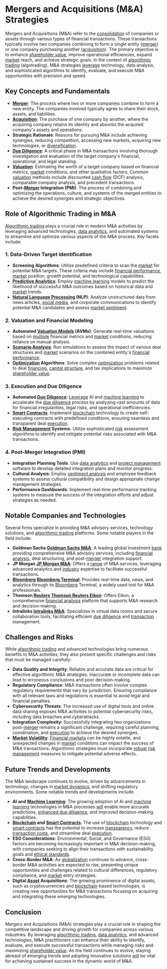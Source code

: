 # Mergers and Acquisitions (M&A) Strategies

Mergers and Acquisitions (M&A) refer to the [consolidation](../c/consolidation.md) of companies or assets through various types of financial transactions. These transactions typically involve two companies combining to form a single entity ([merger](../m/merger.md)) or one company purchasing another ([acquisition](../a/acquisition.md)). The primary objective is to enhance [shareholder value](../s/shareholder_value.md), improve operational efficiencies, expand [market](../m/market.md) reach, and achieve strategic goals. In the context of [algorithmic trading](../a/algorithmic_trading.md) (algotrading), M&A strategies [leverage](../l/leverage.md) technology, data analysis, and sophisticated algorithms to identify, evaluate, and execute M&A opportunities with precision and speed.

## Key Concepts and Fundamentals
- **[Merger](../m/merger.md)**: The process where two or more companies combine to form a new entity. The companies involved typically agree to share their stock, assets, and liabilities.
- **[Acquisition](../a/acquisition.md)**: The purchase of one company by another, where the acquiring company retains its identity and absorbs the acquired company's assets and operations.
- **Strategic Rationale**: Reasons for pursuing M&A include achieving synergies, reducing competition, accessing new markets, acquiring new technologies, or [diversification](../d/diversification.md).
- **[Due Diligence](../d/due_diligence.md)**: A critical phase in M&A transactions involving thorough investigation and evaluation of the target company's financial, operational, and legal standing.
- **[Valuation](../v/valuation.md)**: Estimating the worth of a target company based on financial metrics, [market](../m/market.md) conditions, and other qualitative factors. Common [valuation](../v/valuation.md) methods include discounted [cash flow](../c/cash_flow.md) (DCF) analysis, comparable company analysis, and precedent transactions.
- **Post-[Merger](../m/merger.md) Integration (PMI)**: The process of combining and optimizing the operations, culture, and systems of the merged entities to achieve the desired synergies and strategic objectives.

## Role of Algorithmic Trading in M&A
[Algorithmic trading](../a/algorithmic_trading.md) plays a crucial role in modern M&A activities by leveraging advanced technologies, [data analytics](../d/data_analytics.md), and automated systems to streamline and optimize various aspects of the M&A process. Key facets include:

### 1. **Data-Driven Target Identification**
- **Screening Algorithms**: Utilize predefined criteria to scan the [market](../m/market.md) for potential M&A targets. These criteria may include [financial performance](../f/financial_performance.md), [market](../m/market.md) position, growth potential, and technological capabilities.
- **[Predictive Analytics](../p/predictive_analytics.md)**: Employ [machine learning](../m/machine_learning.md) models to predict the likelihood of successful M&A outcomes based on historical data and [market](../m/market.md) trends.
- **[Natural Language Processing](../n/natural_language_processing_(nlp)_in_trading.md) (NLP)**: Analyze unstructured data from news articles, [social media](../s/social_media.md), and corporate communications to identify potential M&A candidates and assess [market sentiment](../m/market_sentiment.md).

### 2. **Valuation and Financial Modeling**
- **Automated [Valuation Models](../v/valuation_models.md) (AVMs)**: Generate real-time valuations based on [multiple](../m/multiple.md) financial metrics and [market](../m/market.md) conditions, reducing reliance on manual analysis.
- **[Scenario Analysis](../s/scenario_analysis.md)**: Run simulations to assess the impact of various deal structures and [market](../m/market.md) scenarios on the combined entity's [financial performance](../f/financial_performance.md).
- **[Optimization](../o/optimization.md) Algorithms**: Solve complex [optimization](../o/optimization.md) problems related to deal [financing](../f/financing.md), [capital structure](../c/capital_structure.md), and tax implications to maximize [shareholder value](../s/shareholder_value.md).

### 3. **Execution and Due Diligence**
- **Automated [Due Diligence](../d/due_diligence.md)**: [Leverage](../l/leverage.md) AI and [machine learning](../m/machine_learning.md) to accelerate the [due diligence](../d/due_diligence.md) process by analyzing vast amounts of data for financial irregularities, legal risks, and operational inefficiencies.
- **[Smart Contracts](../s/smart_contracts_in_trading.md)**: Implement [blockchain](../b/blockchain_in_trading.md) technology to create self-executing contracts with predefined conditions, ensuring seamless and transparent deal [execution](../e/execution.md).
- **[Risk Management](../r/risk_management.md) Systems**: Utilize sophisticated [risk](../r/risk.md) assessment algorithms to identify and mitigate potential risks associated with M&A transactions.

### 4. **Post-Merger Integration (PMI)**
- **Integration Planning Tools**: Use [data analytics](../d/data_analytics.md) and [project management](../p/project_management.md) software to develop detailed integration plans and monitor progress.
- **Cultural Analysis**: Employ [sentiment analysis](../s/sentiment_analysis.md) and employee feedback systems to assess cultural compatibility and design appropriate change management strategies.
- **Performance Dashboards**: Implement real-time performance tracking systems to measure the success of the integration efforts and adjust strategies as needed.

## Notable Companies and Technologies
Several firms specialize in providing M&A advisory services, technology solutions, and [algorithmic trading](../a/algorithmic_trading.md) platforms. Some notable players in the field include:

- **Goldman Sachs [Goldman Sachs M&A](https://www.goldmansachs.com/what-we-do/investment-banking/mergers-and-acquisitions/)**: A leading global investment [bank](../b/bank.md) providing comprehensive M&A advisory services, including [financial analysis](../f/financial_analysis.md), deal structuring, and post-[merger](../m/merger.md) integration support.
- **JP Morgan [JP Morgan M&A](https://www.jpmorgan.com/solutions/cib/investment-banking)**: Offers a [range](../r/range.md) of M&A services, leveraging advanced analytics and [industry](../i/industry.md) expertise to facilitate successful transactions.
- **[Bloomberg](../b/bloomberg.md) [Bloomberg Terminal](https://www.bloomberg.com/professional/solution/mergers-and-acquisitions/)**: Provides real-time data, news, and analytics through its [Bloomberg](../b/bloomberg.md) Terminal, a widely used tool for M&A professionals.
- **Thomson [Reuters](../r/reuters.md) [Thomson Reuters Eikon](https://www.thomsonreuters.com/en/products-services/financial/eikon-trading-software.html)**: Offers Eikon, a comprehensive [financial analysis](../f/financial_analysis.md) platform that supports M&A research and decision-making.
- **Intralinks [Intralinks M&A](https://www.intralinks.com/solutions/mergers-and-acquisitions)**: Specializes in virtual data rooms and secure collaboration tools, facilitating efficient [due diligence](../d/due_diligence.md) and [transaction](../t/transaction.md) management.

## Challenges and Risks
While [algorithmic trading](../a/algorithmic_trading.md) and advanced technologies bring numerous benefits to M&A activities, they also present specific challenges and risks that must be managed carefully:

- **Data Quality and Integrity**: Reliable and accurate data are critical for effective algorithmic M&A strategies. Inaccurate or incomplete data can lead to erroneous conclusions and poor decision-making.
- **Regulatory Compliance**: M&A transactions often involve complex regulatory requirements that vary by jurisdiction. Ensuring compliance with all relevant laws and regulations is essential to avoid legal and financial penalties.
- **Cybersecurity Threats**: The increased use of digital tools and online data sharing exposes M&A activities to potential cybersecurity risks, including data breaches and cyberattacks.
- **Integration Complexity**: Successfully integrating two organizations post-[merger](../m/merger.md) remains a significant challenge, requiring careful planning, coordination, and [execution](../e/execution.md) to achieve the desired synergies.
- **[Market](../m/market.md) [Volatility](../v/volatility.md)**: [Financial markets](../f/financial_market.md) can be highly volatile, and unexpected changes in [market](../m/market.md) conditions can impact the success of M&A transactions. Algorithmic strategies must incorporate [robust](../r/robust.md) [risk management](../r/risk_management.md) measures to mitigate potential adverse effects.

## Future Trends and Developments
The M&A landscape continues to evolve, driven by advancements in technology, changes in [market dynamics](../m/market_dynamics.md), and shifting regulatory environments. Some notable trends and developments include:

- **AI and [Machine Learning](../m/machine_learning.md)**: The growing adoption of AI and [machine learning](../m/machine_learning.md) technologies in M&A processes [will](../w/will.md) enable more accurate predictions, [enhanced due diligence](../e/enhanced_due_diligence.md), and improved decision-making capabilities.
- **[Blockchain](../b/blockchain_in_trading.md) and [Smart Contracts](../s/smart_contracts_in_trading.md)**: The use of [blockchain](../b/blockchain_in_trading.md) technology and [smart contracts](../s/smart_contracts_in_trading.md) has the potential to increase [transparency](../t/transparency.md), reduce [transaction costs](../t/transaction_costs.md), and streamline deal [execution](../e/execution.md).
- **ESG Considerations**: Environmental, Social, and Governance (ESG) factors are becoming increasingly important in M&A decision-making, with companies seeking to align their transactions with sustainability goals and [ethical standards](../e/ethical_standards_in_trading.md).
- **Cross-Border M&A**: As [globalization](../g/globalization.md) continues to advance, cross-border M&A activities are expected to rise, presenting unique opportunities and challenges related to cultural differences, regulatory compliance, and [market](../m/market.md) entry strategies.
- **Digital [Asset](../a/asset.md) Acquisitions**: The growing prominence of digital assets, such as cryptocurrencies and [blockchain](../b/blockchain_in_trading.md)-based technologies, is creating new opportunities for M&A transactions focusing on acquiring and integrating these emerging technologies.

## Conclusion
Mergers and Acquisitions (M&A) strategies play a crucial role in shaping the competitive landscape and driving growth for companies across various industries. By leveraging [algorithmic trading](../a/algorithmic_trading.md), [data analytics](../d/data_analytics.md), and advanced technologies, M&A practitioners can enhance their ability to identify, evaluate, and execute successful transactions while managing risks and maximizing [shareholder value](../s/shareholder_value.md). As the field continues to evolve, staying abreast of emerging trends and adopting innovative solutions [will](../w/will.md) be vital for achieving sustained success in the dynamic world of M&A.
